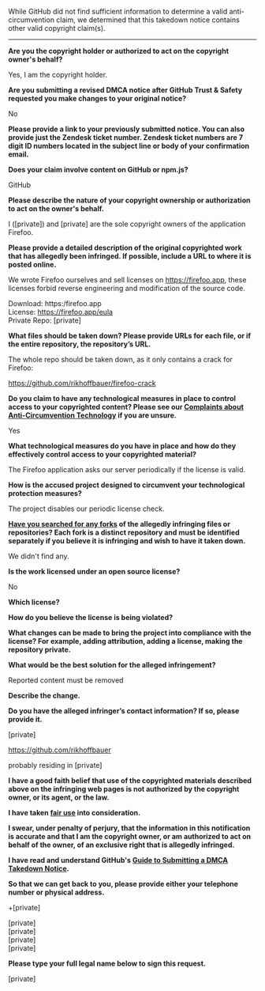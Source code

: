 While GitHub did not find sufficient information to determine a valid anti-circumvention claim, we determined that this takedown notice contains other valid copyright claim(s).

---

**Are you the copyright holder or authorized to act on the copyright owner's behalf?**

Yes, I am the copyright holder.

**Are you submitting a revised DMCA notice after GitHub Trust & Safety requested you make changes to your original notice?**

No

**Please provide a link to your previously submitted notice. You can also provide just the Zendesk ticket number. Zendesk ticket numbers are 7 digit ID numbers located in the subject line or body of your confirmation email.**

**Does your claim involve content on GitHub or npm.js?**

GitHub

**Please describe the nature of your copyright ownership or authorization to act on the owner's behalf.**

I ([private]) and [private] are the sole copyright owners of the application Firefoo.

**Please provide a detailed description of the original copyrighted work that has allegedly been infringed. If possible, include a URL to where it is posted online.**

We wrote Firefoo ourselves and sell licenses on https://firefoo.app, these licenses forbid reverse engineering and modification of the source code.

Download: https:/firefoo.app  
License: https://firefoo.app/eula  
Private Repo: [private]

**What files should be taken down? Please provide URLs for each file, or if the entire repository, the repository’s URL.**

The whole repo should be taken down, as it only contains a crack for Firefoo:

https://github.com/rikhoffbauer/firefoo-crack

**Do you claim to have any technological measures in place to control access to your copyrighted content? Please see our <a href="https://docs.github.com/articles/guide-to-submitting-a-dmca-takedown-notice#complaints-about-anti-circumvention-technology">Complaints about Anti-Circumvention Technology</a> if you are unsure.**

Yes

**What technological measures do you have in place and how do they effectively control access to your copyrighted material?**

The Firefoo application asks our server periodically if the license is valid.

**How is the accused project designed to circumvent your technological protection measures?**

The project disables our periodic license check.

**<a href="https://docs.github.com/articles/dmca-takedown-policy#b-what-about-forks-or-whats-a-fork">Have you searched for any forks</a> of the allegedly infringing files or repositories? Each fork is a distinct repository and must be identified separately if you believe it is infringing and wish to have it taken down.**

We didn't find any.

**Is the work licensed under an open source license?**

No

**Which license?**

**How do you believe the license is being violated?**

**What changes can be made to bring the project into compliance with the license? For example, adding attribution, adding a license, making the repository private.**

**What would be the best solution for the alleged infringement?**

Reported content must be removed

**Describe the change.**

**Do you have the alleged infringer’s contact information? If so, please provide it.**

[private]

https://github.com/rikhoffbauer

probably residing in [private]

**I have a good faith belief that use of the copyrighted materials described above on the infringing web pages is not authorized by the copyright owner, or its agent, or the law.**

**I have taken <a href="https://www.lumendatabase.org/topics/22">fair use</a> into consideration.**

**I swear, under penalty of perjury, that the information in this notification is accurate and that I am the copyright owner, or am authorized to act on behalf of the owner, of an exclusive right that is allegedly infringed.**

**I have read and understand GitHub's <a href="https://docs.github.com/articles/guide-to-submitting-a-dmca-takedown-notice/">Guide to Submitting a DMCA Takedown Notice</a>.**

**So that we can get back to you, please provide either your telephone number or physical address.**

+[private]

[private]  
[private]  
[private]  
[private]  

**Please type your full legal name below to sign this request.**

[private]  
